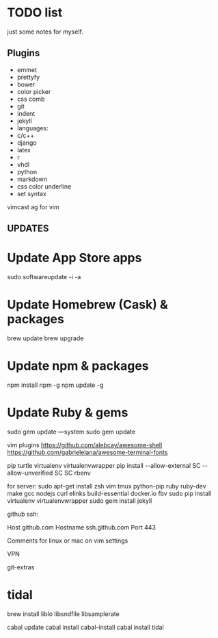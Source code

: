 # TODO list
just some notes for myself.

## Plugins
 - emmet
 - prettyfy
 - bower
 - color picker
 - css comb
 - git
 - indent
 - jekyll
 - languages:
 - c/c++
 - django
 - latex
 - r
 - vhdl
 - python
 - markdown
 - css color underline
 - set syntax

vimcast
ag for vim


## UPDATES

# Update App Store apps
sudo softwareupdate -i -a
# Update Homebrew (Cask) & packages
brew update
brew upgrade
# Update npm & packages
npm install npm -g
npm update -g
# Update Ruby & gems
sudo gem update —system
sudo gem update

vim plugins
https://github.com/alebcay/awesome-shell
https://github.com/gabrielelana/awesome-terminal-fonts

pip
 turtle virtualenv virtualenvwrapper
 pip install --allow-external SC --allow-unverified SC SC
rbenv

for server:
 sudo apt-get install zsh vim tmux python-pip ruby ruby-dev make gcc nodejs curl elinks build-essential docker.io fbv
 sudo pip install virtualenv virtualenvwrapper
 sudo gem install jekyll

github ssh:

Host github.com
  Hostname ssh.github.com
  Port 443

Comments for linux or mac on vim settings

VPN

git-extras


# tidal
brew install liblo libsndfile libsamplerate

cabal update
cabal install cabal-install
cabal install tidal
